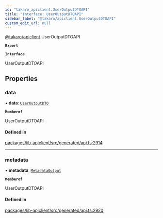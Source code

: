 ```yaml
---
id: "takaro_apiclient.UserOutputDTOAPI"
title: "Interface: UserOutputDTOAPI"
sidebar_label: "@takaro/apiclient.UserOutputDTOAPI"
custom_edit_url: null
---
```


[@takaro/apiclient](../modules/takaro_apiclient.md).UserOutputDTOAPI

**`Export`**

**`Interface`**

UserOutputDTOAPI

## Properties

### data

• **data**: [`UserOutputDTO`](takaro_apiclient.UserOutputDTO.md)

**`Memberof`**

UserOutputDTOAPI

#### Defined in

[packages/lib-apiclient/src/generated/api.ts:2914](https://github.com/niekcandaele/Takaro/blob/91fb19b/packages/lib-apiclient/src/generated/api.ts#L2914)

___

### metadata

• **metadata**: [`MetadataOutput`](takaro_apiclient.MetadataOutput.md)

**`Memberof`**

UserOutputDTOAPI

#### Defined in

[packages/lib-apiclient/src/generated/api.ts:2920](https://github.com/niekcandaele/Takaro/blob/91fb19b/packages/lib-apiclient/src/generated/api.ts#L2920)
